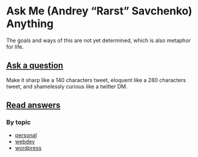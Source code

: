 # Ask Me (Andrey “Rarst” Savchenko) Anything

The goals and ways of this are not yet determined, which is also metaphor for life.

## [Ask a question](https://github.com/Rarst/AMA/issues/new)

Make it sharp like a 140 characters tweet, eloquent like a 280 characters tweet, and shamelessly curious like a twitter DM.

## [Read answers](https://github.com/Rarst/AMA/issues?q=is%3Aissue+is%3Aclosed)

### By topic

 - [personal](https://github.com/Rarst/AMA/issues?utf8=✓&q=label%3Apersonal%20)
 - [webdev](https://github.com/Rarst/AMA/issues?utf8=✓&q=label%3Awebdev%20)
 - [wordpress](https://github.com/Rarst/AMA/issues?utf8=✓&q=label%3Awordpress%20)
